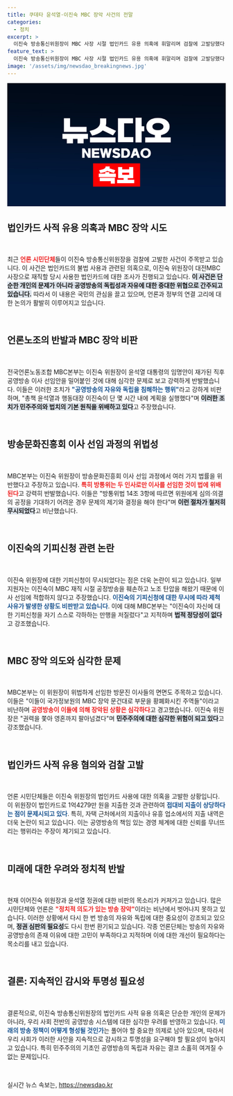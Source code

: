 ```yaml
---
title: 쿠데타 윤석열·이진숙 MBC 장악 사건의 전말
categories:
  - 정치
excerpt: >
  이진숙 방송통신위원장이 MBC 사장 시절 법인카드 유용 의혹에 휘말리며 검찰에 고발당했다. 시민단체는 그녀의 불법적인 이사 선임을 비판하며 MBC 장악 쿠데타라고 주장, 권력 남용의 심각성을 강조하고 있다.
feature_text: >
  이진숙 방송통신위원장이 MBC 사장 시절 법인카드 유용 의혹에 휘말리며 검찰에 고발당했다. 시민단체는 그녀의 불법적인 이사 선임을 비판하며 MBC 장악 쿠데타라고 주장, 권력 남용의 심각성을 강조하고 있다.
image: '/assets/img/newsdao_breakingnews.jpg'
---
```


<p><img src="/assets/img/newsdao_breakingnews.jpg" alt="cryptoinkorea 속보" /></p>

<h2 data-ke-size="size26">법인카드 사적 유용 의혹과 MBC 장악 시도</h2>

<p data-ke-size="size16">&nbsp;</p>

<p>최근 <b><span style="color: #ee2323;">언론 시민단체</span></b>들이 이진숙 방송통신위원장을 검찰에 고발한 사건이 주목받고 있습니다. 이 사건은 법인카드의 불법 사용과 관련된 의혹으로, 이진숙 위원장이 대전MBC 사장으로 재직할 당시 사용한 법인카드에 대한 조사가 진행되고 있습니다. <b><span style="background-color: #21538527;">이 사건은 단순한 개인의 문제가 아니라 공영방송의 독립성과 자유에 대한 중대한 위협으로 간주되고 있습니다.</span></b> 따라서 이 내용은 국민의 관심을 끌고 있으며, 언론과 정부의 연결 고리에 대한 논의가 활발히 이루어지고 있습니다.</p>

<p data-ke-size="size16">&nbsp;</p>

<h2 data-ke-size="size26">언론노조의 반발과 MBC 장악 비판</h2>

<p data-ke-size="size16">&nbsp;</p>

<p>전국언론노동조합 MBC본부는 이진숙 위원장이 윤석열 대통령의 임명안이 재가된 직후 공영방송 이사 선임안을 밀어붙인 것에 대해 심각한 문제로 보고 강력하게 반발했습니다. 이들은 이러한 조치가 <b><span style="color: #1a5490;">"공영방송의 자유와 독립을 침해하는 행위"</span></b>라고 강하게 비판하며, "총책 윤석열과 행동대장 이진숙이 단 몇 시간 내에 계획을 실행했다"며 <b><span style="background-color: #21538527;">이러한 조치가 민주주의와 법치의 기본 원칙을 위배하고 있다</span></b>고 주장했습니다.</p>

<p data-ke-size="size16">&nbsp;</p>

<h2 data-ke-size="size26">방송문화진흥회 이사 선임 과정의 위법성</h2>

<p data-ke-size="size16">&nbsp;</p>

<p>MBC본부는 이진숙 위원장이 방송문화진흥회 이사 선임 과정에서 여러 가지 법률을 위반했다고 주장하고 있습니다. <b><span style="color: #ee2323;">특히 방통위는 두 인사로만 이사를 선임한 것이 법에 위배된다</span></b>고 강력히 반발했습니다. 이들은 "방통위법 14조 3항에 따르면 위원에게 심의·의결의 공정을 기대하기 어려운 경우 문제의 제기와 결정을 해야 한다"며 <b><span style="background-color: #21538527;">이런 절차가 철저히 무시되었다</span></b>고 비난했습니다.</p>

<p data-ke-size="size16">&nbsp;</p>

<h2 data-ke-size="size26">이진숙의 기피신청 관련 논란</h2>

<p data-ke-size="size16">&nbsp;</p>

<p>이진숙 위원장에 대한 기피신청이 무시되었다는 점은 더욱 논란이 되고 있습니다. 일부 지원자는 이진숙이 MBC 재직 시절 공정방송을 훼손하고 노조 탄압을 해왔기 때문에 이사 선임에 적합하지 않다고 주장했습니다. <b><span style="color: #1a5490;">이진숙의 기피신청에 대한 무시에 따라 제척 사유가 발생한 상황도 비판받고 있습니다</span></b>. 이에 대해 MBC본부는 "이진숙이 자신에 대한 기피신청을 자기 스스로 각하하는 만행을 저질렀다"고 지적하며 <b><span style="background-color: #21538527;">법적 정당성이 없다</span></b>고 강조했습니다.</p>

<p data-ke-size="size16">&nbsp;</p>

<h2 data-ke-size="size26">MBC 장악 의도와 심각한 문제</h2>

<p data-ke-size="size16">&nbsp;</p>

<p>MBC본부는 이 위원장이 위법하게 선임한 방문진 이사들의 면면도 주목하고 있습니다. 이들은 "이들이 국가정보원의 MBC 장악 문건대로 부문을 황폐화시킨 주역들"이라고 비난하며 <b><span style="color: #ee2323;">공영방송이 이들에 의해 장악된 상황은 심각하다</span></b>고 경고했습니다. 이진숙 위원장은 "권력을 쫓아 영혼까지 팔아넘겼다"며 <b><span style="background-color: #21538527;">민주주의에 대한 심각한 위험이 되고 있다</span></b>고 강조했습니다.</p>

<p data-ke-size="size16">&nbsp;</p>

<h2 data-ke-size="size26">법인카드 사적 유용 혐의와 검찰 고발</h2>

<p data-ke-size="size16">&nbsp;</p>

<p>언론 시민단체들은 이진숙 위원장의 법인카드 사용에 대한 의혹을 고발한 상황입니다. 이 위원장이 법인카드로 1억4279만 원을 지출한 것과 관련하여 <b><span style="color: #1a5490;">접대비 지출이 상당하다는 점이 문제시되고 있다</span></b>. 특히, 자택 근처에서의 지출이나 유흥 업소에서의 지출 내역은 더욱 논란이 되고 있습니다. 이는 공영방송의 책임 있는 경영 체계에 대한 신뢰를 무너뜨리는 행위라는 주장이 제기되고 있습니다.</p>

<p data-ke-size="size16">&nbsp;</p>

<h2 data-ke-size="size26">미래에 대한 우려와 정치적 반발</h2>

<p data-ke-size="size16">&nbsp;</p>

<p>현재 이어진숙 위원장과 윤석열 정권에 대한 비판의 목소리가 커져가고 있습니다. 많은 시민단체와 언론은 <b><span style="color: #ee2323;">"정치적 의도가 있는 방송 장악"</span></b>이라는 비난에서 벗어나지 못하고 있습니다. 이러한 상황에서 다시 한 번 방송의 자유와 독립에 대한 중요성이 강조되고 있으며, <b><span style="background-color: #21538527;">정권 심판의 필요성</span></b>도 다시 한번 환기되고 있습니다. 각종 언론단체는 방송의 자유와 공영방송의 존재 이유에 대한 고민이 부족하다고 지적하며 이에 대한 개선이 필요하다는 목소리를 내고 있습니다. </p>

<p data-ke-size="size16">&nbsp;</p> 

<h2 data-ke-size="size26">결론: 지속적인 감시와 투명성 필요성</h2>

<p data-ke-size="size16">&nbsp;</p>

<p>결론적으로, 이진숙 방송통신위원장의 법인카드 사적 유용 의혹은 단순한 개인의 문제가 아니라, 우리 사회 전반의 공영방송 시스템에 대한 심각한 우려를 반영하고 있습니다. <b><span style="color: #1a5490;">미래의 방송 정책이 어떻게 형성될 것인가</span></b>는 풀어야 할 중요한 의제로 남아 있으며, 따라서 우리 사회가 이러한 사안을 지속적으로 감시하고 투명성을 요구해야 할 필요성이 높아지고 있습니다. 특히 민주주의의 기초인 공영방송의 독립과 자유는 결코 소홀히 여겨질 수 없는 문제입니다. </p>

<p data-ke-size="size16">&nbsp;</p> 
실시간 뉴스 속보는, <a href="https://newsdao.kr" rel="dofollow">https://newsdao.kr</a>


